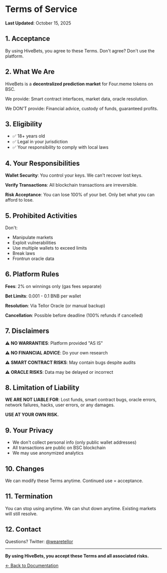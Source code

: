 # Terms of Service

**Last Updated**: October 15, 2025

## 1. Acceptance

By using HiveBets, you agree to these Terms. Don't agree? Don't use the platform.

## 2. What We Are

HiveBets is a **decentralized prediction market** for Four.meme tokens on BSC.

We provide: Smart contract interfaces, market data, oracle resolution.

We DON'T provide: Financial advice, custody of funds, guaranteed profits.

## 3. Eligibility

- ✅ 18+ years old
- ✅ Legal in your jurisdiction
- ✅ Your responsibility to comply with local laws

## 4. Your Responsibilities

**Wallet Security**: You control your keys. We can't recover lost keys.

**Verify Transactions**: All blockchain transactions are irreversible.

**Risk Acceptance**: You can lose 100% of your bet. Only bet what you can afford to lose.

## 5. Prohibited Activities

Don't:
- Manipulate markets
- Exploit vulnerabilities  
- Use multiple wallets to exceed limits
- Break laws
- Frontrun oracle data

## 6. Platform Rules

**Fees**: 2% on winnings only (gas fees separate)

**Bet Limits**: 0.001 - 0.1 BNB per wallet

**Resolution**: Via Tellor Oracle (or manual backup)

**Cancellation**: Possible before deadline (100% refunds if cancelled)

## 7. Disclaimers

⚠️ **NO WARRANTIES**: Platform provided "AS IS"

⚠️ **NO FINANCIAL ADVICE**: Do your own research

⚠️ **SMART CONTRACT RISKS**: May contain bugs despite audits

⚠️ **ORACLE RISKS**: Data may be delayed or incorrect

## 8. Limitation of Liability

**WE ARE NOT LIABLE FOR**: Lost funds, smart contract bugs, oracle errors, network failures, hacks, user errors, or any damages.

**USE AT YOUR OWN RISK.**

## 9. Your Privacy

- We don't collect personal info (only public wallet addresses)
- All transactions are public on BSC blockchain
- We may use anonymized analytics

## 10. Changes

We can modify these Terms anytime. Continued use = acceptance.

## 11. Termination

You can stop using anytime. We can shut down anytime. Existing markets will still resolve.

## 12. Contact

Questions? Twitter: [@wearetellor](https://twitter.com/wearetellor)

---

**By using HiveBets, you accept these Terms and all associated risks.**

[← Back to Documentation](../README.md)

